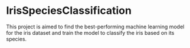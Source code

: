# IrisSpeciesClassification
This project is aimed to find the best-performing machine learning model for the iris dataset and train the model to classify the iris based on its species.
